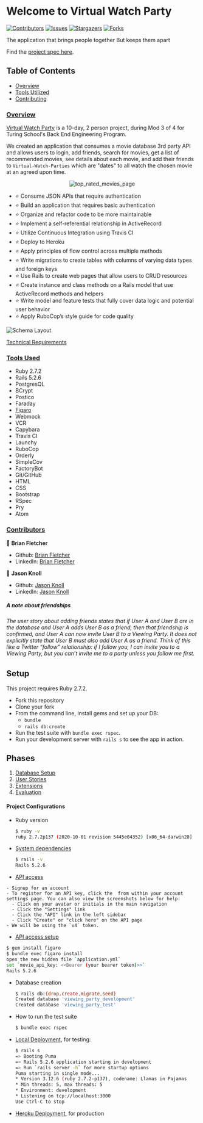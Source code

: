# Welcome to Virtual Watch Party

[![Contributors][contributors-shield]][contributors-url]
[![Issues][issues-shield]][issues-url]
[![Stargazers][stars-shield]][stars-url]
[![Forks][forks-shield]][forks-url]

The application that brings people together
But keeps them apart


Find the [project spec here](https://backend.turing.edu/module3/projects/viewing_party/index).
## Table of Contents

- [Overview](#overview)
- [Tools Utilized](#tools-used)
- [Contributing](#contributors)

### <ins>Overview</ins>

[Virtual Watch Party](https://virtual-watch-party.herokuapp.com/) is a 10-day, 2 person project, during Mod 3 of 4 for Turing School's Back End Engineering Program.

We created an application that consumes a movie database 3rd party API and allows users to login, add friends, search for movies, get a list of recommended movies, see details about each movie, and add their friends to `Virtual-Watch-Parties` which are "dates" to all watch the chosen movie at an agreed upon time.

<p align="center">
  <img src="https://user-images.githubusercontent.com/74567704/131438329-1ea0d25f-41b3-4226-98b1-56efb570a5ec.png" alt="top_rated_movies_page"/>
</p>

- ⭐ Consume JSON APIs that require authentication
- ⭐ Build an application that requires basic authentication
- ⭐ Organize and refactor code to be more maintainable
- ⭐ Implement a self-referential relationship in ActiveRecord
- ⭐ Utilize Continuous Integration using Travis CI
- ⭐ Deploy to Heroku
- ⭐ Apply principles of flow control across multiple methods
- ⭐ Write migrations to create tables with columns of varying data types and foreign keys
- ⭐ Use Rails to create web pages that allow users to CRUD resources
- ⭐ Create instance and class methods on a Rails model that use ActiveRecord methods and helpers
- ⭐ Write model and feature tests that fully cover data logic and potential user behavior
- ⭐ Apply RuboCop’s style guide for code quality

![Schema Layout](https://user-images.githubusercontent.com/74567704/131439838-b4676308-58f6-4471-9b61-760dd16308b7.png)


[Technical Requirements](https://backend.turing.edu/module3/projects/viewing_party/requirements)

### <ins>Tools Used</ins>
- Ruby 2.7.2
- Rails 5.2.6
- PostgresQL
- BCrypt
- Postico
- Faraday
- [Figaro](https://github.com/laserlemon/figaro)
- Webmock
- VCR
- Capybara
- Travis CI
- Launchy
- RuboCop
- Orderly
- SimpleCov
- FactoryBot
- Git/GitHub
- HTML
- CSS
- Bootstrap
- RSpec
- Pry
- Atom

### <ins>Contributors</ins>

👤  **Brian Fletcher**
- Github: [Brian Fletcher](https://github.com/bfl3tch)
- LinkedIn: [Brian Fletcher](https://www.linkedin.com/in/bfl3tch)

👤  **Jason Knoll**
- Github: [Jason Knoll](https://github.com/JasonPKnoll)
- LinkedIn: [Jason Knoll](https://www.linkedin.com/in/jason-p-knoll/)


<!-- MARKDOWN LINKS & IMAGES -->

[contributors-shield]: https://img.shields.io/github/contributors/bfl3tch/viewing_party.svg?style=flat-square
[contributors-url]: https://github.com/bfl3tch/viewing_party/graphs/contributors
[forks-shield]: https://img.shields.io/github/forks/bfl3tch/viewing_party.svg?style=flat-square
[forks-url]: https://github.com/bfl3tch/viewing_party/network/members
[stars-shield]: https://img.shields.io/github/stars/bfl3tch/viewing_party.svg?style=flat-square
[stars-url]: https://github.com/bfl3tch/viewing_party/stargazers
[issues-shield]: https://img.shields.io/github/issues/bfl3tch/viewing_party.svg?style=flat-square
[issues-url]: https://github.com/bfl3tch/viewing_party/issues
<!--


# README

This README would normally document whatever steps are necessary to get the
application up and running.

Things you may want to cover:

* Ruby version

* System dependencies

* Configuration

* Database creation

* Database initialization

* How to run the test suite

* Services (job queues, cache servers, search engines, etc.)

* Deployment instructions

* ... -->


##### A note about friendships
###### The user story about adding friends states that if User A and User B are in the database and User A adds User B as a friend, then that friendship is confirmed, and User A can now invite User B to a Viewing Party. It does not explicitly state that User B must also add User A as a friend. Think of this like a Twitter “follow” relationship: if I follow you, I can invite you to a Viewing Party, but you can’t invite me to a party unless you follow me first.

## Setup

This project requires Ruby 2.7.2.

* Fork this repository
* Clone your fork
* From the command line, install gems and set up your DB:
    * `bundle`
    * `rails db:create`
* Run the test suite with `bundle exec rspec`.
* Run your development server with `rails s` to see the app in action.

## Phases

1. [Database Setup](./doc/db_setup.md)
1. [User Stories](./doc/user_stories.md)
1. [Extensions](./doc/extensions.md)
1. [Evaluation](./doc/evaluation.md)



#### Project Configurations

* Ruby version
    ```bash
    $ ruby -v
    ruby 2.7.2p137 (2020-10-01 revision 5445e04352) [x86_64-darwin20]
    ```

* [System dependencies](https://github.com/bfl3tch/viewing_party/blob/main/Gemfile)
    ```bash
    $ rails -v
    Rails 5.2.6
    ```
    
* [API access](https://developers.themoviedb.org/3/getting-started/introduction)
```visit https://developers.themoviedb.org/3/getting-started/introduction
- Signup for an account
- To register for an API key, click the  from within your account settings page. You can also view the screenshots below for help:
  - Click on your avatar or initials in the main navigation
  - Click the "Settings" link
  - Click the "API" link in the left sidebar
  - Click "Create" or "click here" on the API page
- We will be using the `v4` token.
```
    
* [API access setup](https://github.com/laserlemon/figaro)
```bash
$ gem install figaro
$ bundle exec figaro install
open the new hidden file `application.yml`
set `movie_api_key: <<Bearer (your bearer token)>>`
Rails 5.2.6
```

* Database creation
    ```bash
    $ rails db:{drop,create,migrate,seed}
    Created database 'viewing_party_development'
    Created database 'viewing_party_test'
    ```

* How to run the test suite
    ```bash
    $ bundle exec rspec
    ```

* [Local Deployment](http://localhost:3000), for testing:
    ```bash
    $ rails s
    => Booting Puma
    => Rails 5.2.6 application starting in development
    => Run `rails server -h` for more startup options
    Puma starting in single mode...
    * Version 3.12.6 (ruby 2.7.2-p137), codename: Llamas in Pajamas
    * Min threads: 5, max threads: 5
    * Environment: development
    * Listening on tcp://localhost:3000
    Use Ctrl-C to stop

    ```

* [Heroku Deployment](https://virtual-watch-party.herokuapp.com/), for production
